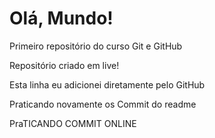 # Olá, Mundo!
 Primeiro repositório do curso Git e GitHub

Repositório criado em live!

Esta linha eu adicionei diretamente pelo GitHub

Praticando novamente os Commit do readme

PraTICANDO COMMIT ONLINE
